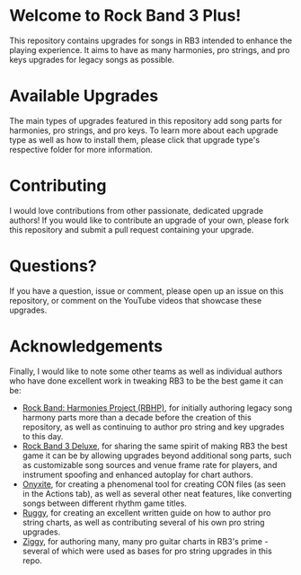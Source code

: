 # Welcome to Rock Band 3 Plus!
This repository contains upgrades for songs in RB3 intended to enhance the playing experience. It aims to have as many harmonies, pro strings, and pro keys upgrades for legacy songs as possible.

# Available Upgrades
The main types of upgrades featured in this repository add song parts for harmonies, pro strings, and pro keys. To learn more about each upgrade type as well as how to install them, please click that upgrade type's respective folder for more information.

# Contributing
I would love contributions from other passionate, dedicated upgrade authors! If you would like to contribute an upgrade of your own, please fork this repository and submit a pull request containing your upgrade.

# Questions?
If you have a question, issue or comment, please open up an issue on this repository, or comment on the YouTube videos that showcase these upgrades.

# Acknowledgements
Finally, I would like to note some other teams as well as individual authors who have done excellent work in tweaking RB3 to be the best game it can be:
- [Rock Band: Harmonies Project (RBHP)](https://github.com/FujiSkunk/rbhp), for initially authoring legacy song harmony parts more than a decade before the creation of this repository, as well as continuing to author pro string and key upgrades to this day.
- [Rock Band 3 Deluxe](https://github.com/jnackmclain/rock-band-3-deluxe), for sharing the same spirit of making RB3 the best game it can be by allowing upgrades beyond additional song parts, such as customizable song sources and venue frame rate for players, and instrument spoofing and enhanced autoplay for chart authors.
- [Onyxite](https://github.com/mtolly/onyxite-customs), for creating a phenomenal tool for creating CON files (as seen in the Actions tab), as well as several other neat features, like converting songs between different rhythm game titles.
- [Ruggy](https://therogerland.tumblr.com/proguide), for creating an excellent written guide on how to author pro string charts, as well as contributing several of his own pro string upgrades.
- [Ziggy](https://code.google.com/archive/p/ziggy-pro-editor/), for authoring many, many pro guitar charts in RB3's prime - several of which were used as bases for pro string upgrades in this repo.

